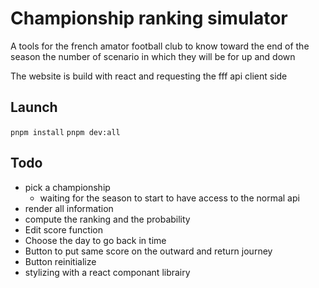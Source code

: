 # Championship ranking simulator

A tools for the french amator football club to know toward the end of the season the number of scenario in which they will be for up and down

The website is build with react and requesting the fff api client side

## Launch
`pnpm install`
`pnpm dev:all`

## Todo
- pick a championship
    - waiting for the season to start to have access to the normal api
- render all information
- compute the ranking and the probability
- Edit score function
- Choose the day to go back in time
- Button to put same score on the outward and return journey
- Button reinitialize
- stylizing with a react componant librairy

